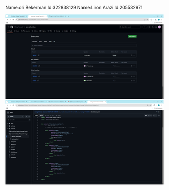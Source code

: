 Name:ori Bekerman
Id:322838129
Name:Liron Arazi
Id:205532971

![alt text](Screenshot%202024-12-05%20195625.png)
![alt text](Screenshot%202024-12-05%20202858.png)